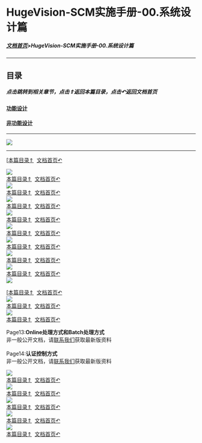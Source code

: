 # HugeVision-SCM实施手册-00.系统设计篇

<span id="目录"></span>

##### [文档首页](../../../index.md)>HugeVision-SCM实施手册-00.系统设计篇
---

## 目录

##### 点击跳转到相关章节，点击⇑返回本篇目录，点击↶返回文档首页

#### [功能设计](#1)
#### [非功能设计](#2)

---
![](幻灯片1.PNG)<br>		

---

<span id="1"></span>

[[本篇目录⇑](#目录)&nbsp;&nbsp;[文档首页↶](../../../index.md)<br>

![](幻灯片2.PNG)<br>		[本篇目录⇑](#目录)&nbsp;&nbsp;[文档首页↶](../../../index.md)<br>
![](幻灯片3.PNG)<br>		[本篇目录⇑](#目录)&nbsp;&nbsp;[文档首页↶](../../../index.md)<br>
![](幻灯片4.PNG)<br>		[本篇目录⇑](#目录)&nbsp;&nbsp;[文档首页↶](../../../index.md)<br>
![](幻灯片5.PNG)<br>		[本篇目录⇑](#目录)&nbsp;&nbsp;[文档首页↶](../../../index.md)<br>
![](幻灯片6.PNG)<br>		[本篇目录⇑](#目录)&nbsp;&nbsp;[文档首页↶](../../../index.md)<br>
![](幻灯片7.PNG)<br>		[本篇目录⇑](#目录)&nbsp;&nbsp;[文档首页↶](../../../index.md)<br>
![](幻灯片8.PNG)<br>		[本篇目录⇑](#目录)&nbsp;&nbsp;[文档首页↶](../../../index.md)<br>
![](幻灯片9.PNG)<br>		[本篇目录⇑](#目录)&nbsp;&nbsp;[文档首页↶](../../../index.md)<br>
![](幻灯片10.PNG)<br>		

<span id="2"></span>

[[本篇目录⇑](#目录)&nbsp;&nbsp;[文档首页↶](../../../index.md)<br>
![](幻灯片11.PNG)<br>		[本篇目录⇑](#目录)&nbsp;&nbsp;[文档首页↶](../../../index.md)<br>
![](幻灯片12.PNG)<br>		[本篇目录⇑](#目录)&nbsp;&nbsp;[文档首页↶](../../../index.md)<br>

Page13:**Online处理方式和Batch处理方式**<br>
非一般公开文档，请[联系我们](https://www.ivision-china.cn/contact-rgt.html)获取最新版资料<br>
<br>
Page14:**认证控制方式**<br>
非一般公开文档，请[联系我们](https://www.ivision-china.cn/contact-rgt.html)获取最新版资料<br>

![](幻灯片15.PNG)<br>		[本篇目录⇑](#目录)&nbsp;&nbsp;[文档首页↶](../../../index.md)<br>
![](幻灯片16.PNG)<br>		[本篇目录⇑](#目录)&nbsp;&nbsp;[文档首页↶](../../../index.md)<br>
![](幻灯片17.PNG)<br>		[本篇目录⇑](#目录)&nbsp;&nbsp;[文档首页↶](../../../index.md)<br>
![](幻灯片18.PNG)<br>		[本篇目录⇑](#目录)&nbsp;&nbsp;[文档首页↶](../../../index.md)<br>
![](幻灯片19.PNG)<br>		[本篇目录⇑](#目录)&nbsp;&nbsp;[文档首页↶](../../../index.md)<br>
